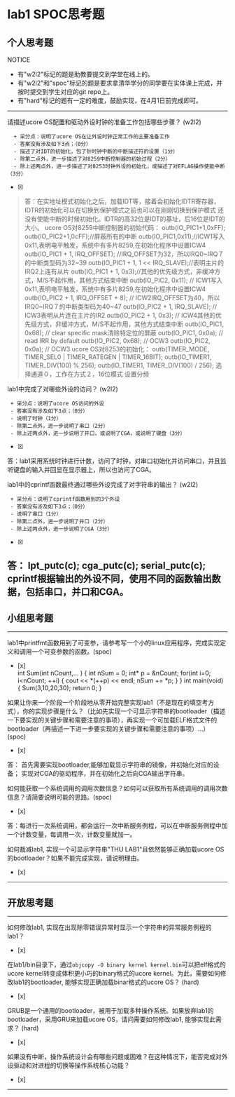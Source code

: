 # lab1 SPOC思考题

## 个人思考题

NOTICE
- 有"w2l2"标记的题是助教要提交到学堂在线上的。
- 有"w2l2"和"spoc"标记的题是要求拿清华学分的同学要在实体课上完成，并按时提交到学生对应的git repo上。
- 有"hard"标记的题有一定的难度，鼓励实现，在4月1日前完成即可。

---

请描述ucore OS配置和驱动外设时钟的准备工作包括哪些步骤？ (w2l2)
```
  + 采分点：说明了ucore OS在让外设时钟正常工作的主要准备工作
  - 答案没有涉及如下3点；（0分）
  - 描述了对IDT的初始化，包了针时钟中断的中断描述符的设置（1分）
  - 除第二点外，进一步描述了对8259中断控制器的初始过程（2分）
  - 除上述两点外，进一步描述了对8253时钟外设的初始化，或描述了对EFLAG操作使能中断（3分）
 ```
- [x]  

>答：在实地址模式初始化之后，加载IDT等，接着会初始化IDTR寄存器，IDTR的初始化可以在切换到保护模式之前也可以在刚刚切换到保护模式
还没有使能中断的时候初始化。IDTR的高32位是IDT的基址，后16位是IDT的大小。
 ucore OS对8259中断控制器的初始代码：
outb(IO_PIC1+1,0xFF);
outb(IO_PIC2+1,0cFF);//屏蔽所有的中断
outb(IO_PIC1,0x11);//ICW1写入0x11,表明电平触发，系统中有多片8259,在初始化程序中设置ICW4
outb(IO_PIC1 + 1, IRQ_OFFSET); //IRQ_OFFSET为32，所以IRQ0~IRQ７的中断类型码为32~39
outb(IO_PIC1 + 1, 1 << IRQ_SLAVE);//表明主片的IRQ2上连有从片
outb(IO_PIC1 + 1, 0x3);//其他的优先级方式，非缓冲方式，M/S不起作用，其他方式结束中断
outb(IO_PIC2, 0x11);    // ICW1写入0x11,表明电平触发，系统中有多片8259,在初始化程序中设置ICW4
outb(IO_PIC2 + 1, IRQ_OFFSET + 8);  // ICW2IRQ_OFFSET为40，所以IRQ0~IRQ７的中断类型码为40~47
outb(IO_PIC2 + 1, IRQ_SLAVE);       // ICW3表明从片连在主片的IR2
outb(IO_PIC2 + 1, 0x3);             // ICW4其他的优先级方式，非缓冲方式，M/S不起作用，其他方式结束中断
outb(IO_PIC1, 0x68);    // clear specific mask清除特定位的屏蔽
outb(IO_PIC1, 0x0a);    // read IRR by default
outb(IO_PIC2, 0x68);    // OCW3
outb(IO_PIC2, 0x0a);    // OCW3
ucore OS对8253的初始化：
outb(TIMER_MODE, TIMER_SEL0 | TIMER_RATEGEN | TIMER_16BIT);
outb(IO_TIMER1, TIMER_DIV(100) % 256);
outb(IO_TIMER1, TIMER_DIV(100) / 256);
选择通道０，工作在方式２，16位模式
设置分频

lab1中完成了对哪些外设的访问？ (w2l2)
 ```
  + 采分点：说明了ucore OS访问的外设
  - 答案没有涉及如下3点；（0分）
  - 说明了时钟（1分）
  - 除第二点外，进一步说明了串口（2分）
  - 除上述两点外，进一步说明了并口，或说明了CGA，或说明了键盘（3分）
 ```
- [x]  

>  
答：lab1采用系统时钟进行计数，访问了时钟，对串口初始化并访问串口，并且监听键盘的输入并回显在显示器上，所以也访问了CGA。

lab1中的cprintf函数最终通过哪些外设完成了对字符串的输出？ (w2l2)
 ```
  + 采分点：说明了cprintf函数用到的3个外设
  - 答案没有涉及如下3点；（0分）
  - 说明了串口（1分）
  - 除第二点外，进一步说明了并口（2分）
  - 除上述两点外，进一步说明了CGA（3分）
 ```
- [x]  

>  
答： 
lpt_putc(c);
cga_putc(c);
serial_putc(c);
cprintf根据输出的外设不同，使用不同的函数输出数据，包括串口，并口和CGA。
---

## 小组思考题

---

lab1中printfmt函数用到了可变参，请参考写一个小的linux应用程序，完成实现定义和调用一个可变参数的函数。(spoc)
- [x]  
int Sum(int nCount,... )
{
    int nSum = 0;
    int* p = &nCount;
    for(int i=0; i<nCount; ++i)
    {
        cout << *(++p) << endl;
        nSum += *p;
    }
}
int main(void) 
{
   Sum(3,10,20,30);
   return 0;
}


如果让你来一个阶段一个阶段地从零开始完整实现lab1（不是现在的填空考方式），你的实现步骤是什么？（比如先实现一个可显示字符串的bootloader（描述一下要实现的关键步骤和需要注意的事项），再实现一个可加载ELF格式文件的bootloader（再描述一下进一步要实现的关键步骤和需要注意的事项）...） (spoc)
- [x]  

> 
答：
首先需要实现bootloader,能够加载显示字符串的镜像，并初始化对应的设备；
实现对CGA的驱动程序，并在初始化之后向CGA输出字符串。


如何能获取一个系统调用的调用次数信息？如何可以获取所有系统调用的调用次数信息？请简要说明可能的思路。(spoc)
- [x]  

> 
答：每进行一次系统调用，都会运行一次中断服务例程，可以在中断服务例程中加一个计数变量，每调用一次，计数变量就加一。

如何裁减lab1, 实现一个可显示字符串"THU LAB1"且依然能够正确加载ucore OS的bootloader？如果不能完成实现，请说明理由。
- [x]  

> 

---

## 开放思考题

---

如何修改lab1, 实现在出现除零错误异常时显示一个字符串的异常服务例程的lab1？
- [x]  

> 


在lab1/bin目录下，通过`objcopy -O binary kernel kernel.bin`可以把elf格式的ucore kernel转变成体积更小巧的binary格式的ucore kernel。为此，需要如何修改lab1的bootloader, 能够实现正确加载binar格式的ucore OS？ (hard)
- [x]  

>

GRUB是一个通用的bootloader，被用于加载多种操作系统。如果放弃lab1的bootloader，采用GRU来加载ucore OS，请问需要如何修改lab1, 能够实现此需求？ (hard)
- [x]  

>


如果没有中断，操作系统设计会有哪些问题或困难？在这种情况下，能否完成对外设驱动和对进程的切换等操作系统核心功能？
- [x]  

>  

---
